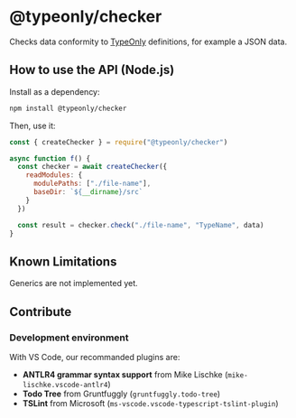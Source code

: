 # @typeonly/checker

Checks data conformity to [TypeOnly](https://github.com/tomko-team/typeonly) definitions, for example a JSON data.


## How to use the API (Node.js)

Install as a dependency:

```sh
npm install @typeonly/checker
```

Then, use it:

```js
const { createChecker } = require("@typeonly/checker")

async function f() {
  const checker = await createChecker({
    readModules: {
      modulePaths: ["./file-name"],
      baseDir: `${__dirname}/src`
    }
  })

  const result = checker.check("./file-name", "TypeName", data)
}
```

## Known Limitations

Generics are not implemented yet.

## Contribute

### Development environment

With VS Code, our recommanded plugins are:

- **ANTLR4 grammar syntax support** from Mike Lischke (`mike-lischke.vscode-antlr4`)
- **Todo Tree** from Gruntfuggly (`gruntfuggly.todo-tree`)
- **TSLint** from Microsoft (`ms-vscode.vscode-typescript-tslint-plugin`)
